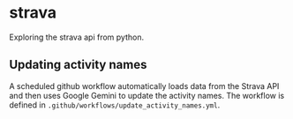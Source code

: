 # strava

Exploring the strava api from python.

## Updating activity names

A scheduled github workflow automatically loads data from the Strava API and then uses Google Gemini to update the activity names. The workflow is defined in `.github/workflows/update_activity_names.yml`.

